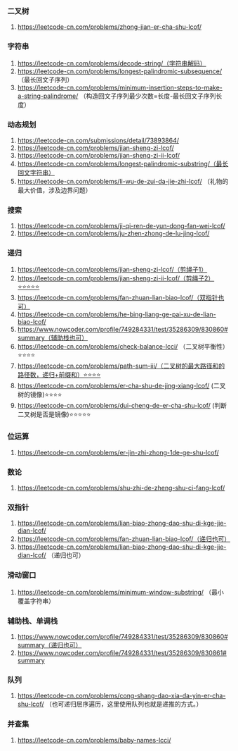 ### 二叉树

1. https://leetcode-cn.com/problems/zhong-jian-er-cha-shu-lcof/

### 字符串

1. https://leetcode-cn.com/problems/decode-string/（字符串解码）
2. https://leetcode-cn.com/problems/longest-palindromic-subsequence/  （最长回文子序列）
3. https://leetcode-cn.com/problems/minimum-insertion-steps-to-make-a-string-palindrome/   （构造回文子序列最少次数=长度-最长回文子序列长度）

### 动态规划

1. https://leetcode-cn.com/submissions/detail/73893864/
2. https://leetcode-cn.com/problems/jian-sheng-zi-lcof/
3. https://leetcode-cn.com/problems/jian-sheng-zi-ii-lcof/
4. https://leetcode-cn.com/problems/longest-palindromic-substring/（最长回文字符串）
5. https://leetcode-cn.com/problems/li-wu-de-zui-da-jie-zhi-lcof/ （礼物的最大价值，涉及边界问题）

### 搜索

1. https://leetcode-cn.com/problems/ji-qi-ren-de-yun-dong-fan-wei-lcof/
2. https://leetcode-cn.com/problems/ju-zhen-zhong-de-lu-jing-lcof/

### 递归

1. https://leetcode-cn.com/problems/jian-sheng-zi-lcof/（剪绳子1）
2. https://leetcode-cn.com/problems/jian-sheng-zi-ii-lcof/（剪绳子2）⭐️⭐️⭐️⭐️⭐️
3. https://leetcode-cn.com/problems/fan-zhuan-lian-biao-lcof/（双指针也可）
4. https://leetcode-cn.com/problems/he-bing-liang-ge-pai-xu-de-lian-biao-lcof/
5. https://www.nowcoder.com/profile/749284331/test/35286309/830860#summary（辅助栈也可）
6. https://leetcode-cn.com/problems/check-balance-lcci/   （二叉树平衡性）⭐️⭐️⭐️⭐️
7. https://leetcode-cn.com/problems/path-sum-iii/（二叉树的最大路径和的路径数，递归+前缀和）⭐️⭐️⭐️⭐️
8. https://leetcode-cn.com/problems/er-cha-shu-de-jing-xiang-lcof/    (二叉树的镜像)⭐️⭐️⭐️⭐️
9. https://leetcode-cn.com/problems/dui-cheng-de-er-cha-shu-lcof/   (判断二叉树是否是镜像)⭐️⭐️⭐️⭐️⭐️

### 位运算

1. https://leetcode-cn.com/problems/er-jin-zhi-zhong-1de-ge-shu-lcof/

### 数论

1. https://leetcode-cn.com/problems/shu-zhi-de-zheng-shu-ci-fang-lcof/

### 双指针

1. https://leetcode-cn.com/problems/lian-biao-zhong-dao-shu-di-kge-jie-dian-lcof/
2. https://leetcode-cn.com/problems/fan-zhuan-lian-biao-lcof/（递归也可）
3. https://leetcode-cn.com/problems/lian-biao-zhong-dao-shu-di-kge-jie-dian-lcof/  （递归也可）

### 滑动窗口

1. https://leetcode-cn.com/problems/minimum-window-substring/    （最小覆盖字符串）

### 辅助栈、单调栈

1. https://www.nowcoder.com/profile/749284331/test/35286309/830860#summary（递归也可）
2. https://www.nowcoder.com/profile/749284331/test/35286309/830861#summary

### 队列

1. https://leetcode-cn.com/problems/cong-shang-dao-xia-da-yin-er-cha-shu-lcof/   （也可递归层序遍历，这里使用队列也就是递推的方式。）

### 并查集

1. https://leetcode-cn.com/problems/baby-names-lcci/      